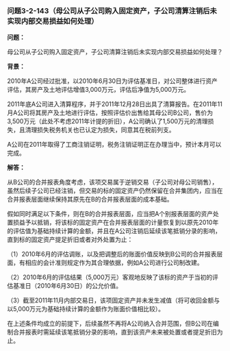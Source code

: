 ### 问题3-2-143（母公司从子公司购入固定资产，子公司清算注销后未实现内部交易损益如何处理）

**问题：**

母公司从子公司购入固定资产，子公司清算注销后未实现内部交易损益如何处理？

**背景：**

2010年A公司经过批准，以2010年6月30日为评估基准日，对公司整体进行资产评估，其房产及土地评估增值3,000万元，评估后净值为5,000万元。

2011年底A公司进入清算程序，并于2011年12月28日出具了清算报告。在2011年11月A公司将其房产及土地进行评估，按照评估价出售给其母公司B公司，售价为3,500万元（此处不考虑2011年计提的折旧），A公司确认了1,500万元的清理损失，且清理损失税务机关也已认定为损失，同意其在税前列支。

A公司在2011年取得了工商注销证明，税务注销证明正在办理当中，预计本月可以完成。

**解答：**

从B公司的合并报表角度考虑，该项交易属于逆销交易（子公司对母公司销售），虽然后续子公司已经注销，但交易的标的固定资产仍然保留在合并集团内，应当在合并报表层面继续保持其原先在B的合并报表层面的成本基础。

假如同时满足以下条件，则在B的合并报表层面，应当把A个别报表层面的资产处置损益予以抵销，将该标的固定资产在合并报表层面的计量恢复到以原先2010年的评估值为基础持续计算的金额，并且在A公司注销后延续该笔抵销分录的影响，直到标的固定资产提足折旧或者对外处置为止：

（1）2010年6月的评估调账，以及把调整后的账面价值反映到B公司的合并报表层面，有相应的会计准则规定作为其合理依据，例如A公司进行公司制改建。

（2）2010年6月的评估结果（5,000万元）客观地反映了该标的资产于当初的评估基准日（2010年6月30日）的公允价值。

（3）截至2011年11月内部交易日，该项固定资产并未发生减值（将可收回金额与以5,000万元为基础持续计算的金额作为账面价值相比较）。

在上述条件均成立的前提下，后续虽然不再将A公司纳入合并范围，但B公司在编制合并报表时需延续该笔抵销分录的影响，直到该资产未来被处置或者提足折旧为止。